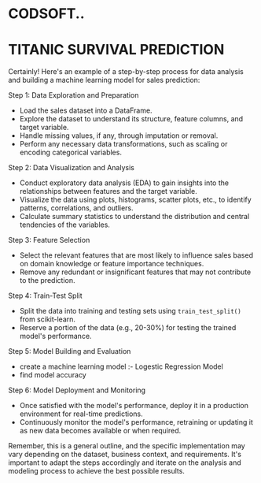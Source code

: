 # CODSOFT..
# TITANIC SURVIVAL PREDICTION
Certainly! Here's an example of a step-by-step process for data analysis and building a machine learning model for sales prediction:

Step 1: Data Exploration and Preparation
- Load the sales dataset into a DataFrame.
- Explore the dataset to understand its structure, feature columns, and target variable.
- Handle missing values, if any, through imputation or removal.
- Perform any necessary data transformations, such as scaling or encoding categorical variables.

Step 2: Data Visualization and Analysis
- Conduct exploratory data analysis (EDA) to gain insights into the relationships between features and the target variable.
- Visualize the data using plots, histograms, scatter plots, etc., to identify patterns, correlations, and outliers.
- Calculate summary statistics to understand the distribution and central tendencies of the variables.

Step 3: Feature Selection
- Select the relevant features that are most likely to influence sales based on domain knowledge or feature importance techniques.
- Remove any redundant or insignificant features that may not contribute to the prediction.

Step 4: Train-Test Split
- Split the data into training and testing sets using `train_test_split()` from scikit-learn.
- Reserve a portion of the data (e.g., 20-30%) for testing the trained model's performance.

Step 5: Model Building and Evaluation
- create a machine learning model :- Logestic Regression Model
- find model accuracy

Step 6: Model Deployment and Monitoring
- Once satisfied with the model's performance, deploy it in a production environment for real-time predictions.
- Continuously monitor the model's performance, retraining or updating it as new data becomes available or when required.

Remember, this is a general outline, and the specific implementation may vary depending on the dataset, business context, and requirements. It's important to adapt the steps accordingly and iterate on the analysis and modeling process to achieve the best possible results.
